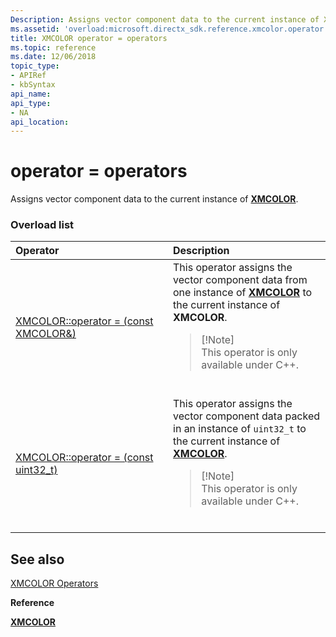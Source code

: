 ```yaml
---
Description: Assigns vector component data to the current instance of XMCOLOR.
ms.assetid: 'overload:microsoft.directx_sdk.reference.xmcolor.operator = '
title: XMCOLOR operator = operators
ms.topic: reference
ms.date: 12/06/2018
topic_type:
- APIRef
- kbSyntax
api_name: 
api_type:
- NA
api_location: 
---
```


# operator = operators

Assigns vector component data to the current instance of [**XMCOLOR**](/windows/desktop/api/DirectXPackedVector/ns-directxpackedvector-xmcolor).

### Overload list



<table>
<colgroup>
<col style="width: 50%" />
<col style="width: 50%" />
</colgroup>
<thead>
<tr class="header">
<th style="text-align: left;">Operator</th>
<th style="text-align: left;">Description</th>
</tr>
</thead>
<tbody>
<tr class="odd">
<td style="text-align: left;"><a href="/windows/desktop/api/directxpackedvector/nf-directxpackedvector-xmcolor-operator-assign(constuint32_t)">XMCOLOR::operator = (const XMCOLOR&)</a></td>
<td style="text-align: left;">This operator assigns the vector component data from one instance of <a href="/windows/desktop/api/DirectXPackedVector/ns-directxpackedvector-xmcolor"><strong>XMCOLOR</strong></a> to the current instance of <strong>XMCOLOR</strong>.<br/>
<blockquote>
[!Note]<br />
This operator is only available under C++.
</blockquote>
<br/></td>
</tr>
<tr class="even">
<td style="text-align: left;"><a href="/windows/desktop/api/directxpackedvector/nf-directxpackedvector-xmcolor-operator-assign(constuint32_t)">XMCOLOR::operator = (const uint32_t)</a></td>
<td style="text-align: left;">This operator assigns the vector component data packed in an instance of <code>uint32_t</code> to the current instance of <a href="/windows/desktop/api/DirectXPackedVector/ns-directxpackedvector-xmcolor"><strong>XMCOLOR</strong></a>.<br/>
<blockquote>
[!Note]<br />
This operator is only available under C++.
</blockquote>
<br/></td>
</tr>
</tbody>
</table>



## See also

<dl> <dt>

[XMCOLOR Operators](ovw-xmcolor-operators.md)
</dt> <dt>

**Reference**
</dt> <dt>

[**XMCOLOR**](/windows/desktop/api/DirectXPackedVector/ns-directxpackedvector-xmcolor)
</dt> </dl>

 

 